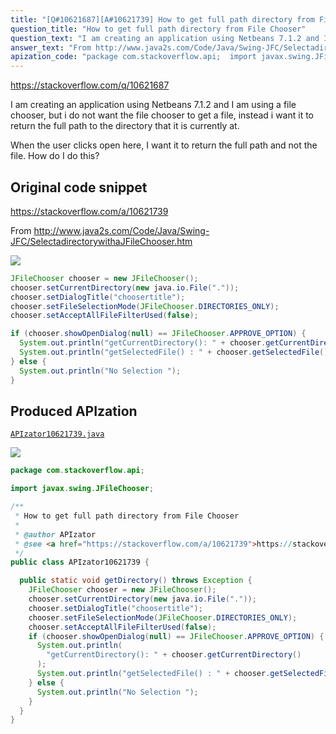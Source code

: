 ```yaml
---
title: "[Q#10621687][A#10621739] How to get full path directory from File Chooser"
question_title: "How to get full path directory from File Chooser"
question_text: "I am creating an application using Netbeans 7.1.2 and I am using a file chooser, but i do not want the file chooser to get a file, instead i want it to return the full path to the directory that it is currently at.  When the user clicks open here, I want it to return the full path and not the file. How do I do this?"
answer_text: "From http://www.java2s.com/Code/Java/Swing-JFC/SelectadirectorywithaJFileChooser.htm"
apization_code: "package com.stackoverflow.api;  import javax.swing.JFileChooser;  /**  * How to get full path directory from File Chooser  *  * @author APIzator  * @see <a href=\"https://stackoverflow.com/a/10621739\">https://stackoverflow.com/a/10621739</a>  */ public class APIzator10621739 {    public static void getDirectory() throws Exception {     JFileChooser chooser = new JFileChooser();     chooser.setCurrentDirectory(new java.io.File(\".\"));     chooser.setDialogTitle(\"choosertitle\");     chooser.setFileSelectionMode(JFileChooser.DIRECTORIES_ONLY);     chooser.setAcceptAllFileFilterUsed(false);     if (chooser.showOpenDialog(null) == JFileChooser.APPROVE_OPTION) {       System.out.println(         \"getCurrentDirectory(): \" + chooser.getCurrentDirectory()       );       System.out.println(\"getSelectedFile() : \" + chooser.getSelectedFile());     } else {       System.out.println(\"No Selection \");     }   } }"
---
```


https://stackoverflow.com/q/10621687

I am creating an application using Netbeans 7.1.2 and I am using a file chooser, but i do not want the file chooser to get a file, instead i want it to return the full path to the directory that it is currently at.

When the user clicks open here, I want it to return the full path and not the file. How do I do this?



## Original code snippet

https://stackoverflow.com/a/10621739

From http://www.java2s.com/Code/Java/Swing-JFC/SelectadirectorywithaJFileChooser.htm

<div class="code-logo"><img src="/stackoverflow.png" /></div>

```java
JFileChooser chooser = new JFileChooser();
chooser.setCurrentDirectory(new java.io.File("."));
chooser.setDialogTitle("choosertitle");
chooser.setFileSelectionMode(JFileChooser.DIRECTORIES_ONLY);
chooser.setAcceptAllFileFilterUsed(false);

if (chooser.showOpenDialog(null) == JFileChooser.APPROVE_OPTION) {
  System.out.println("getCurrentDirectory(): " + chooser.getCurrentDirectory());
  System.out.println("getSelectedFile() : " + chooser.getSelectedFile());
} else {
  System.out.println("No Selection ");
}
```

## Produced APIzation

[`APIzator10621739.java`](https://github.com/blind-papers/apization-temp-data/raw/main/search/APIzator10621739.java)

<div class="code-logo"><img src="/apizator.png" /></div>

```java
package com.stackoverflow.api;

import javax.swing.JFileChooser;

/**
 * How to get full path directory from File Chooser
 *
 * @author APIzator
 * @see <a href="https://stackoverflow.com/a/10621739">https://stackoverflow.com/a/10621739</a>
 */
public class APIzator10621739 {

  public static void getDirectory() throws Exception {
    JFileChooser chooser = new JFileChooser();
    chooser.setCurrentDirectory(new java.io.File("."));
    chooser.setDialogTitle("choosertitle");
    chooser.setFileSelectionMode(JFileChooser.DIRECTORIES_ONLY);
    chooser.setAcceptAllFileFilterUsed(false);
    if (chooser.showOpenDialog(null) == JFileChooser.APPROVE_OPTION) {
      System.out.println(
        "getCurrentDirectory(): " + chooser.getCurrentDirectory()
      );
      System.out.println("getSelectedFile() : " + chooser.getSelectedFile());
    } else {
      System.out.println("No Selection ");
    }
  }
}

```